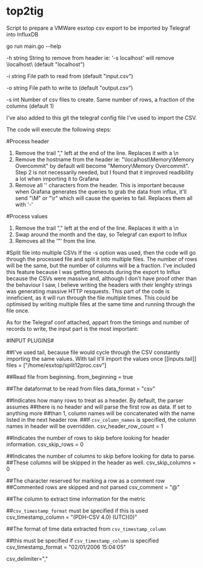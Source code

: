 # top2tig
Script to prepare a VMWare esxtop csv export to be imported by Telegraf into InfluxDB 

go run main.go --help

  
  -h string
        String to remove from header ie: '-s localhost' will remove \\localhost\ (default "localhost")
  
  -i string
        File path to read from (default "input.csv")
  
  -o string
        File path to write to (default "output.csv")
  
  -s int
        Number of csv files to create. Same number of rows, a fraction of the columns (default 1)
        
I've also added to this git the telegraf config file I've used to import the CSV.

The code will execute the following steps:

#Process header
1) Remove the trail "," left at the end of the line. Replaces it with a \n
2) Remove the hostname from the header ie: "\\localhost\Memory\Memory Overcommit" by default will become "Memory\Memory Overcommit". Step 2 is not necessarily needed, but I found that it improved readibility a lot when importing it to Grafana
3) Remove all '\' characters from the header. This is important because when Grafana generates the queries to grab the data from influx, it'll send "\M" or "\r" which will cause the queries to fail. Replaces them all with '-'

#Process values
1) Remove the trail "," left at the end of the line. Replaces it with a \n
2) Swap around the month and the day, so Telegraf can export to Influx
3) Removes all the '"' from the line. 

#Split file into multiple CSVs
If the -s option was used, then the code will go through the processed file and split it into multiple files. The number of rows will be the same, but the number of columns will be a fraction.
I've included this feature because I was getting timeouts during the export to Influx because the CSVs were massive and, although I don't have proof other than the behaviour I saw, I believe writing the headers with their lenghty strings was generating massive HTTP resquests. 
This part of the code is inneficient, as it will run through the file multiple times. This could be optimised by writing multiple files at the same time and running through the file once.

As for the Telegraf conf attached, appart from the timings and number of records to write, the input part is the most important:

#INPUT PLUGINS#

##I've used tail, because file would cycle through the CSV constantly importing the same values. With tail it'll import the values once
[[inputs.tail]]
  files = ["/home/esxtop/split12proc.csv"]

##Read file from beginning.
  from_beginning = true

##The dataformat to be read from files
  data_format = "csv"
  
##Indicates how many rows to treat as a header. By default, the parser assumes
##there is no header and will parse the first row as data. If set to anything more
##than 1, column names will be concatenated with the name listed in the next header row.
##If `csv_column_names` is specified, the column names in header will be overridden.
csv_header_row_count = 1

##Indicates the number of rows to skip before looking for header information.
csv_skip_rows = 0

##Indicates the number of columns to skip before looking for data to parse.
##These columns will be skipped in the header as well.
csv_skip_columns = 0
 
##The character reserved for marking a row as a comment row
##Commented rows are skipped and not parsed
csv_comment = "@"

##The column to extract time information for the metric

##`csv_timestamp_format` must be specified if this is used
csv_timestamp_column = "(PDH-CSV 4.0) (UTC)(0)"

##The format of time data extracted from `csv_timestamp_column`

##this must be specified if `csv_timestamp_column` is specified
csv_timestamp_format = "02/01/2006 15:04:05"

csv_delimiter=","
